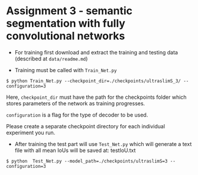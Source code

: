# Assignment 3 - semantic segmentation with fully convolutional networks

* For training first download and extract the training and testing data (described at `data/readme.md`)

* Training must be called with `Train_Net.py`

`$ python Train_Net.py --checkpoint_dir=./checkpoints/ultraslimS_3/ --configuration=3`

Here, `checkpoint_dir` must have the path for the checkpoints folder which stores parameters of the network as training progresses.

`configuration` is a flag for the type of decoder to be used.

Please create a separate checkpoint directory for each individual experiment you run.

* After training the test part will use `Test_Net.py` which will generate a text file with all mean IoUs will be saved at: testIoU.txt

`$ python  Test_Net.py --model_path=./checkpoints/ultraslimS=3 --configuration=3`
